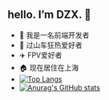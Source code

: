 ## hello. I’m DZX.  👋
* 👀 我是一名前端开发者 
* 🎢 过山车狂热爱好者 
* ✈️  FPV爱好者 
* 🏠 现在居住在上海
* [![Top Langs](https://github-readme-stats.vercel.app/api/top-langs/?username=SK-Luffa&layout=compact&theme=radical)](https://github.com/anuraghazra/github-readme-stats)
* [![Anurag's GitHub stats](https://github-readme-stats.vercel.app/api?username=SK-Luffa)](https://github.com/anuraghazra/github-readme-stats)

